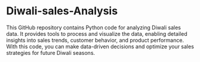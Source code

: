 # Diwali-sales-Analysis
This GitHub repository contains Python code for analyzing Diwali sales data. It provides tools to process and visualize the data, enabling detailed insights into sales trends, customer behavior, and product performance. With this code, you can make data-driven decisions and optimize your sales strategies for future Diwali seasons.
